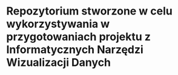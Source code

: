 # Repozytorium stworzone w celu wykorzystywania w przygotowaniach projektu z Informatycznych Narzędzi Wizualizacji Danych
